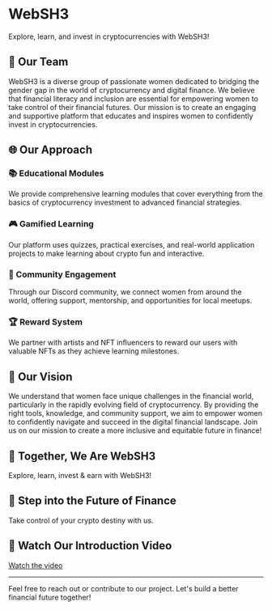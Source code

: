 # WebSH3

Explore, learn, and invest in cryptocurrencies with WebSH3!

## 🌟 Our Team

WebSH3 is a diverse group of passionate women dedicated to bridging the gender gap in the world of cryptocurrency and digital finance. We believe that financial literacy and inclusion are essential for empowering women to take control of their financial futures. Our mission is to create an engaging and supportive platform that educates and inspires women to confidently invest in cryptocurrencies.

## 🌐 Our Approach

### 📚 Educational Modules
We provide comprehensive learning modules that cover everything from the basics of cryptocurrency investment to advanced financial strategies.

### 🎮 Gamified Learning
Our platform uses quizzes, practical exercises, and real-world application projects to make learning about crypto fun and interactive.

### 💬 Community Engagement
Through our Discord community, we connect women from around the world, offering support, mentorship, and opportunities for local meetups.

### 🏆 Reward System
We partner with artists and NFT influencers to reward our users with valuable NFTs as they achieve learning milestones.

## 🌈 Our Vision

We understand that women face unique challenges in the financial world, particularly in the rapidly evolving field of cryptocurrency. By providing the right tools, knowledge, and community support, we aim to empower women to confidently navigate and succeed in the digital financial landscape. Join us on our mission to create a more inclusive and equitable future in finance!

## 🤝 Together, We Are WebSH3

Explore, learn, invest & earn with WebSH3!

## 🚀 Step into the Future of Finance

Take control of your crypto destiny with us.

## 🎥 Watch Our Introduction Video

[Watch the video](#)

---

Feel free to reach out or contribute to our project. Let's build a better financial future together!

